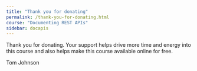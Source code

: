 ```yaml
---
title: "Thank you for donating"
permalink: /thank-you-for-donating.html
course: "Documenting REST APIs"
sidebar: docapis
---
```


Thank you for donating. Your support helps drive more time and energy into this course and also helps make this course available online for free. 

Tom Johnson

